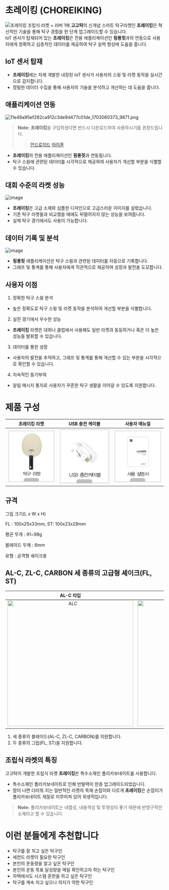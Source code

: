 # 초레이킹 (CHOREIKING)​
![초레이킹 조립식 라켓 + 러버 1매](https://gogotak.com/data/item/1702952219/first_main_copy.jpg)
**고고탁**의 신개념 스마트 탁구라켓인 **초레이킹**은 혁신적인 기술을 통해 탁구 경험을 한 단계 업그레이드할 수 있습니다.  
IoT 센서가 탑재되어 있는 **초레이킹**은 전용 애플리케이션인 **핑퐁핏**과의 연동으로 사용자에게 정확하고 심층적인 데이터를 제공하여 탁구 실력 향상에 도움을 줍니다.

## IoT 센서 탑재

-   **초레이킹**에는 자체 개발한 내장된 IoT 센서가 사용자의 스윙 및 라켓 동작을 실시간으로 감지합니다.
-   정밀한 데이터 수집을 통해 사용자의 기술을 분석하고 개선하는 데 도움을 줍니다.

## 애플리케이션 연동
![11e48a95ef282ca912c3de9d477c01de_1703060373_9871.png](https://gogotak.com/data/editor/2312/11e48a95ef282ca912c3de9d477c01de_1703060373_9871.png)
> **Note:** **초레이킹**을 구입하셨다면 반드시 다운로드하여 사용하시기를 권장드립니다.
>> <a href="https://play.google.com/store/apps/details?id=com.gogotak.pingpongfit&hl=ko-KR" target="_blank">안드로이드</a>
>> <a href="https://apps.apple.com/kr/app/%ED%95%91%ED%90%81%ED%95%8F-pingpongfit/id6469293807" target="_blank">아이폰</a>

-   **초레이킹**의 전용 애플리케이션인 **핑퐁핏**과 연동됩니다.
-   탁구 스윙에 관련된 데이터를 시각적으로 제공하여 사용자가 개선할 부분을 식별할 수 있습니다.

## 대회 수준의 라켓 성능
![image](https://github.com/kuroimegane/promotion_choreiking/assets/7899196/7b01add6-b23d-44d6-a008-bfd75721af94)

- **초레이킹**은 고급 소재와 심플한 디자인으로 고급스러운 이미지를 살렸습니다.
- 기존 탁구 라켓들과 비교했을 때에도 뒤떨어지지 않는 성능을 보여줍니다.
- 실제 탁구 경기에서도 사용이 가능합니다.

## 데이터 기록 및 분석
![image](https://github.com/kuroimegane/promotion_choreiking/assets/7899196/d17e798c-231e-4d69-a32f-9f081eef1fc9)

-   **핑퐁핏** 애플리케이션은 탁구 스윙과 관련된 데이터를 자동으로 기록합니다.
-   그래프 및 통계를 통해 사용자에게 직관적으로 제공하여 성장과 발전을 도모합니다.

## 사용자 이점

1.  정확한 탁구 스윙 분석
-   높은 정확도로 탁구 스윙 및 라켓 동작을 분석하여 개선할 부분을 식별합니다.

2.  실전 경기에서 우수한 성능
-   **초레이킹** 라켓은 대회나 클럽에서 사용해도 일반 라켓과 동등하거나 혹은 더 높은 성능을 발휘할 수 있습니다.

3.  데이터를 통한 성장
-   사용자의 발전을 추적하고, 그래프 및 통계를 통해 개선할 수 있는 부분을 시각적으로 확인할 수 있습니다.

4.  지속적인 동기부여
-   알림 메시지 통지로 사용자가 꾸준한 탁구 생활을 이어갈 수 있도록 지원합니다.


# 제품 구성
|**초레이킹 라켓**|**USB 충전 케이블​**|**사용자 매뉴얼**|
|:-:|:-:|:-:|
|<img src="https://github.com/kuroimegane/promotion_choreiking/blob/main/racket.png"/>|<img src="https://github.com/kuroimegane/promotion_choreiking/blob/main/cable.png"/>|<img src="https://github.com/kuroimegane/promotion_choreiking/blob/main/manual.png"/>|
 
## 규격

그립 크기(L x W x H)

FL : 100x25x33mm, ST: 100x23x29mm

평균 무게 : 91~98g

블레이드 두께 : 6mm

유형 : 공격형 셰이크용

## AL-C, ZL-C, CARBON 세 종류의  고급형 셰이크(FL, ST)

|**AL-C 타입**|**ZL-C 타입**|**CARBON 타입**|
|:-:|:-:|:-:|
|<img src="https://gogotak.com/data/item/1702952219/alc1.jpg" width="400px" height="400px" title="ALC"/>|<img src="https://gogotak.com/data/item/1702952219/zlc1.jpg" width="400px" height="400px" title="ZLC"/>|<img src="https://gogotak.com/data/item/1702952219/carbon1.jpg" width="400px" height="400px" title="CARBORN"/>|

1. 세 종류의 블레이드(AL-C, ZL-C, CARBON)를 지원합니다.
2. 두 종류의 그립(FL, ST)을 지원합니다.

## 조립식 라켓의 특징

고고탁이 개발한 조립식 라켓 **초레이킹**은 특수소재인 폴리카보네이트를 사용합니다.

- 특수소재인 폴리카보네이트로 인해 반발력이 한층 업그레이드되었습니다.
- 땀이 나면 더러워 지는 일반적인 라켓의 목재 손잡이와 다르게 **초레이킹**은 손잡이가 폴리카보네이트 재질로 이루어져 있어 위생적입니다.

> **Note:** 폴리카보네이트는 내열성, 내충격성 및 투명성이 좋기 때문에 반영구적인 소재라고 할 수 있습니다.

# 이런 분들에게 추천합니다

- 탁구를 잘 치고 싶은 탁구인
- 세컨드 라켓이 필요한 탁구인
- 본인의 운동량을 알고 싶은 탁구인
- 본인의 운동 목표 달성량을 매일 확인하고자 하는 탁구인
- 자택에서도 시스템 훈련을 하고 싶은 탁구인
- 탁구를 계속 치고 싶으나 의지가 약한 탁구인

